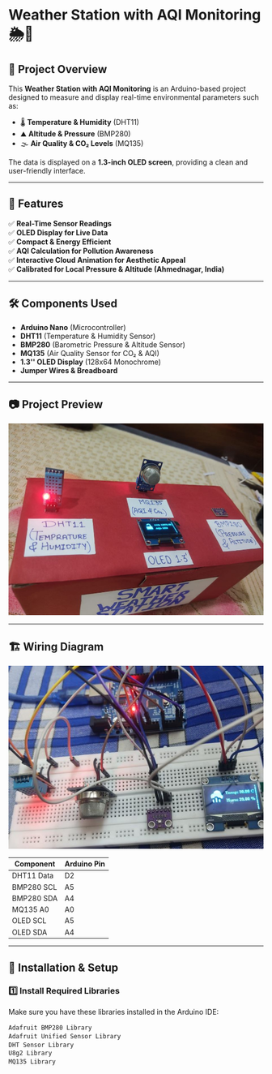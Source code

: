 # Weather Station with AQI Monitoring 🌦️💨

## 📌 Project Overview

This **Weather Station with AQI Monitoring** is an Arduino-based project designed to measure and display real-time environmental parameters such as:

- 🌡️ **Temperature & Humidity** (DHT11)
- ⛰️ **Altitude & Pressure** (BMP280)
- 🌫️ **Air Quality & CO₂ Levels** (MQ135)

The data is displayed on a **1.3-inch OLED screen**, providing a clean and user-friendly interface.

---

## 🚀 Features

✅ **Real-Time Sensor Readings**\
✅ **OLED Display for Live Data**\
✅ **Compact & Energy Efficient**\
✅ **AQI Calculation for Pollution Awareness**\
✅ **Interactive Cloud Animation for Aesthetic Appeal**\
✅ **Calibrated for Local Pressure & Altitude (Ahmednagar, India)**

---

## 🛠️ Components Used

- **Arduino Nano** (Microcontroller)
- **DHT11** (Temperature & Humidity Sensor)
- **BMP280** (Barometric Pressure & Altitude Sensor)
- **MQ135** (Air Quality Sensor for CO₂ & AQI)
- **1.3'' OLED Display** (128x64 Monochrome)
- **Jumper Wires & Breadboard**

---

## 📷 Project Preview

![Project Preview](images/image33.jpg)

---

## 🏗️ Wiring Diagram

![Wiring Diagram](images/wiring2.jpg)

| **Component** | **Arduino Pin** |
| ------------- | --------------- |
| DHT11 Data    | D2              |
| BMP280 SCL    | A5              |
| BMP280 SDA    | A4              |
| MQ135 A0      | A0              |
| OLED SCL      | A5              |
| OLED SDA      | A4              |

---

## 🔧 Installation & Setup

### **1️⃣ Install Required Libraries**

Make sure you have these libraries installed in the Arduino IDE:

```bash
Adafruit BMP280 Library
Adafruit Unified Sensor Library
DHT Sensor Library
U8g2 Library
MQ135 Library
